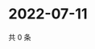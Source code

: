 # 2022-07-11

共 0 条

<!-- BEGIN WEIBO -->
<!-- 最后更新时间 Mon Jul 11 2022 13:22:40 GMT+0800 (China Standard Time) -->

<!-- END WEIBO -->

